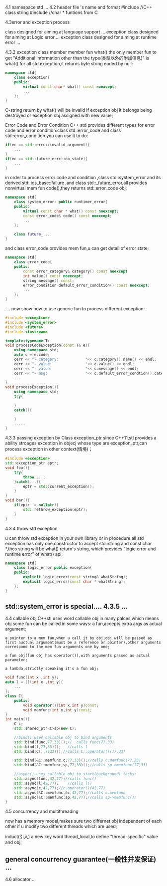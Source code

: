 4.1 namespace std
...
4.2 header file 's name and format
#include <string> //C++ class string
#include <cstring> //char * funtions from C

4.3error and exception process

class designed for aiming at language support
...
exception class designed for aiming at Logic error
...
exception class designed for aiming at runtime error
...

4.3.2 exception class member
member fun what()
the only member fun to get "Additional information other than the type(类型以外的附加信息)" is what() for all std exception,it returns byte string ended by null:
```C++
namespace std{
    class exception{
    public:
        virtual const char* what() const noexcept;
        ...
    };
}
```
C-string return by what() will be invalid if exception obj it belongs being destroyed or exception obj assigned with new value; 

Error Code and Error Condition
C++ std provides different types for error code and error condition:class std::error_code and class std::error_condition.you can use it to do:
```C++
if(ec == std::errc::invalid_argument){
    ...
}
if(ec == std::future_errc::no_state){
    ...
}
```
in order to process error code and condition ,class std::system_error and its derived std::ios_base::failure ,and  class std::_future_error,all provides nonvirtual mem fun code(),they returns std::error_code obj;
```C++
namespace std{
    class system_error: public runtimer_error{
    public:
        virtual const char * what() const noexcept;
        const error_code& code() const noexcept;
        ...
    };

    class future_....
}
```
and class error_code provides mem fun,u can get detail of error state;
```C++
namespace std{
    class error_code{
    public:
        const error_category& category() const noexcept
        int value() const noexcept;
        string message() const;
        error_condition default_error_condition() const noexcept;
        ...
    };
}
```
....
now show how to use generic fun to process different exception:
```C++
#include <exception>
#include <system_error>
#include <future>
#include <iostream>

template<typename T>
void processCodeException(const T& e){
    using namespace std;
    auto c = e.code;
    cerr << "- category:            "<< c.category().name() << endl;
    cerr << "- value:               "<< c.value() << endl;
    cerr << "- value:               "<< c.message() << endl;
    cerr << "- msg:                 "<< c.default_error_condtion().category().name() << endl;
    ...    
}
void processException(){
    using namespace std;
    try{

    }
    catch(){

    }
    .....
}

```
4.3.3 passing exception by Class exception_ptr
since C++11,stl provides a ability stroages exception in objecj whose type are exception_ptr,can process exception in other context(情境)；
```C++
#include <exception>
std::exception_ptr eptr;
void foo(){
    try{
        throw ...;
    }catch(...){
        eptr = std::current_exception();
    }
}
void bar(){
    if(eptr != nullptr){
        std::rethrow_exception(eptr);
    }
}
```

4.3.4 throw std exception

u can throw std exception in your own library or in procedure.all std exception has only one constructor to accept std::string and const char *,thos string will be what() return's string, which provides "logic error and runtime error" of what() api;
```C++
namespace std{
    class logic_error:public exception{
    public:
        explicit logic_error(const string& whatString);
        explicit logic_error(const char * whatString);
    };
}
```

std::system_error is special....
4.3.5 ...
----------------------------------------------------------------------------------------
4.4 callable obj
C++stl uses word callable obj in many palces,which means obj some fun can be called in some ways:
    a fun,accepts extra args as actual argument;
    
    a pointer to a mem fun,when u call it by obj,obj will be passed as first auctual argument(must be a reference or pointer),other arguments correspond to the mem fun arguments one by one;

    a fun obj(fun obj has operator()),with arguments passed as actual parameter;

    a lambda,strictly speaking it's a fun obj;

```C++
void func(int x ,int y);
auto l = [](int x ,int y){
    ...
};
class C{
    public:
        void operator()(int x,int y)const;
        void memfunc(int x,int y)const;
}
int main(){
    C c;
    std::shared_ptr<C>sp(new C);

    //bind() uses callable obj to bind arguments
    std::bind(func,77,33)();//  calls func(77,33)
    std::bind(l,77,33)();   //calls l
    std::bind(C(),7733)();//calls C::operator()(77,33)

    std::bind(&C::memfunc,c,77,33)();//calls c.memfunc(77,33)
    std::bind(&C::memfunc,sp,77,33)();//calls sp->memfunc(77,33)

    //async() uses callable obj to start(background) tasks:
    std::async(func,42,77);//calls func()
    std::async(l,42,77);    //calls l()
    std::async(c,42,77);//c.operator()(42,77)
    std::async(&C::memfunc,&c,42,77);//calls c.memfunc
    std::async(&C::memfunc,sp,42,77);//calls sp->memfunc();
}
```

4.5 concurrency and multithreading 

now has a memory model,makes sure two differnet obj independent of each other if u modify two different threads which are used;

induct(引入) a new key word thread_local,to define "thread-specific" value and obj;

general concurrency guarantee(一般性并发保证)
...
-------------------------------------------------------------------------------

4.6 allocator
...




